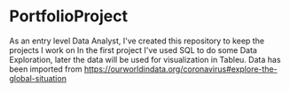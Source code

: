 # PortfolioProject
As an entry level Data Analyst, I've created this repository to keep the projects I work on
In the first project I've used SQL to do some Data Exploration, later the data will be used for visualization in Tableu.
Data has been imported from https://ourworldindata.org/coronavirus#explore-the-global-situation
